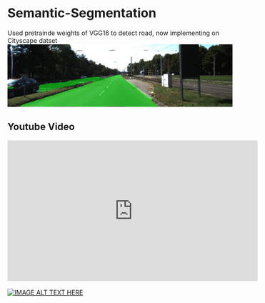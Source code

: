# Semantic-Segmentation
Used pretrainde weights of VGG16 to detect road, now implementing on Cityscape datset
![Alt text](1.gif?raw=true "Optional Title 1")




## Youtube Video 

<iframe width="560" height="315" src="https://www.youtube.com/embed/JDaoYygEtCg" frameborder="0" allow="autoplay; encrypted-media" allowfullscreen></iframe>

[![IMAGE ALT TEXT HERE](https://img.youtube.com/vi/YOUTUBE_VIDEO_ID_HERE/0.jpg)](https://youtu.be/JDaoYygEtCg)

